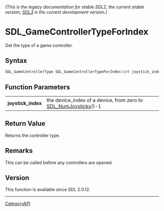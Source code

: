 ###### (This is the legacy documentation for stable SDL2, the current stable version; [SDL3](https://wiki.libsdl.org/SDL3/) is the current development version.)
# SDL_GameControllerTypeForIndex

Get the type of a game controller.

## Syntax

```c
SDL_GameControllerType SDL_GameControllerTypeForIndex(int joystick_index);

```

## Function Parameters

|                        |                                                                                     |
| ---------------------- | ----------------------------------------------------------------------------------- |
| **joystick_index**     | the device_index of a device, from zero to [SDL_NumJoysticks](SDL_NumJoysticks.md)()-1 |

## Return Value

Returns the controller type.

## Remarks

This can be called before any controllers are opened.

## Version

This function is available since SDL 2.0.12.

----
[CategoryAPI](CategoryAPI.md)
